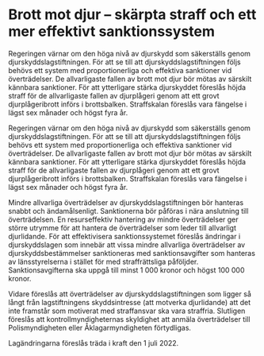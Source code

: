 # Brott mot djur – skärpta straff och ett mer effektivt sanktionssystem

Regeringen värnar om den höga nivå av djurskydd som säkerställs genom djurskyddslagstiftningen. För att se till att djurskyddslagstiftningen följs behövs ett system med proportionerliga och effektiva sanktioner vid överträdelser. De allvarligaste fallen av brott mot djur bör mötas av särskilt kännbara sanktioner. För att ytterligare stärka djurskyddet föreslås höjda straff för de allvarligaste fallen av djurplågeri genom att ett grovt
djurplågeribrott införs i brottsbalken. Straffskalan föreslås vara fängelse i lägst sex månader och högst fyra år.

Regeringen värnar om den höga nivå av djurskydd som säkerställs genom djurskyddslagstiftningen. För att se till att djurskyddslagstiftningen följs behövs ett system med proportionerliga och effektiva sanktioner vid överträdelser. De allvarligaste fallen av brott mot djur bör mötas av särskilt kännbara sanktioner. För att ytterligare stärka djurskyddet föreslås höjda straff för de allvarligaste fallen av djurplågeri genom att ett grovt
djurplågeribrott införs i brottsbalken. Straffskalan föreslås vara fängelse i lägst sex månader och högst fyra år.

Mindre allvarliga överträdelser av djurskyddslagstiftningen bör hanteras snabbt och ändamålsenligt. Sanktionerna bör påföras i nära anslutning till överträdelsen. En resurseffektiv hantering av mindre överträdelser ger större utrymme för att hantera de överträdelser som leder till allvarligt djurlidande. För att effektivisera sanktionssystemet föreslås ändringar i djurskyddslagen som innebär att vissa mindre allvarliga överträdelser av djurskyddsbestämmelser sanktioneras med sanktionsavgifter som hanteras av länsstyrelserna i stället för med straffrättsliga påföljder. Sanktionsavgifterna ska uppgå till minst 1 000 kronor och högst 100 000 kronor.

Vidare föreslås att överträdelser av djurskyddslagstiftningen som ligger så långt från lagstiftningens skyddsintresse (att motverka djurlidande) att det inte framstår som motiverat med straffansvar ska vara straffria. Slutligen föreslås att kontrollmyndigheternas skyldighet att anmäla överträdelser till Polismyndigheten eller Åklagarmyndigheten förtydligas.

Lagändringarna föreslås träda i kraft den 1 juli 2022.
